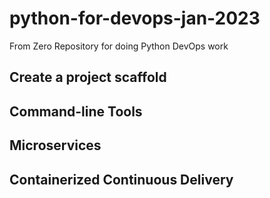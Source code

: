 # python-for-devops-jan-2023
From Zero Repository for doing Python DevOps work

## Create a project scaffold

## Command-line Tools

## Microservices

## Containerized Continuous Delivery
